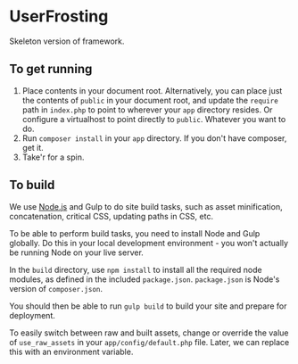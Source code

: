 # UserFrosting

Skeleton version of framework.

## To get running

1. Place contents in your document root.  Alternatively, you can place just the contents of `public` in your document root, and update the `require` path in `index.php` to point to wherever your `app` directory resides.  Or configure a virtualhost to point directly to `public`.  Whatever you want to do.
2. Run `composer install` in your `app` directory.  If you don't have composer, get it.
3. Take'r for a spin.

## To build

We use [Node.js](https://nodejs.org/en/) and Gulp to do site build tasks, such as asset minification, concatenation, critical CSS, updating paths in CSS, etc.

To be able to perform build tasks, you need to install Node and Gulp globally.  Do this in your local development environment - you won't actually be running Node on your live server.

In the `build` directory, use `npm install` to install all the required node modules, as defined in the included `package.json`.  `package.json` is Node's version of `composer.json`.

You should then be able to run `gulp build` to build your site and prepare for deployment.

To easily switch between raw and built assets, change or override the value of `use_raw_assets` in your `app/config/default.php` file.  Later, we can replace this with an environment variable.
